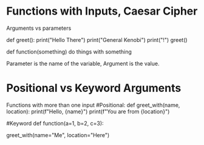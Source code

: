 # Functions with Inputs, Caesar Cipher
Arguments vs parameters

def greet():
    print("Hello There")
    print("General Kenobi")
    print("!")
greet()

def function(something)
    do things with something

Parameter is the name of the variable, Argument is the value.

# Positional vs Keyword Arguments
Functions with more than one input
#Positional:
def greet_with(name, location):
    print(f"Hello, {name}")
    print(f"You are from {location}")

#Keyword
def function(a=1, b=2, c=3):

greet_with(name="Me", location="Here")